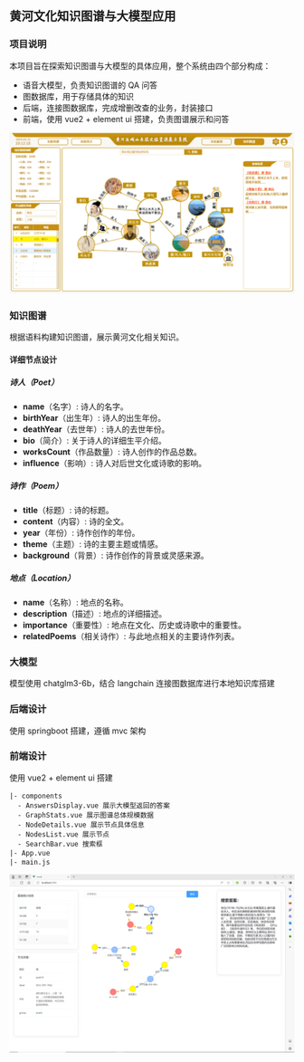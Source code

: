 ## 黄河文化知识图谱与大模型应用

### 项目说明

本项目旨在探索知识图谱与大模型的具体应用，整个系统由四个部分构成：

- 语音大模型，负责知识图谱的 QA 问答
- 图数据库，用于存储具体的知识
- 后端，连接图数据库，完成增删改查的业务，封装接口
- 前端，使用 vue2 + element ui 搭建，负责图谱展示和问答

![1](https://github.com/YellowRiverHeritage/YellowRiverHeritage.github.io/blob/main/assets/ConceptMap.png)

### 知识图谱

根据语料构建知识图谱，展示黄河文化相关知识。

#### 详细节点设计

##### 诗人（Poet）

- **name**（名字）: 诗人的名字。
- **birthYear**（出生年）: 诗人的出生年份。
- **deathYear**（去世年）: 诗人的去世年份。
- **bio**（简介）: 关于诗人的详细生平介绍。
- **worksCount**（作品数量）: 诗人创作的作品总数。
- **influence**（影响）: 诗人对后世文化或诗歌的影响。

##### 诗作（Poem）

- **title**（标题）: 诗的标题。
- **content**（内容）: 诗的全文。
- **year**（年份）: 诗作创作的年份。
- **theme**（主题）: 诗的主要主题或情感。
- **background**（背景）: 诗作创作的背景或灵感来源。

##### 地点（Location）

- **name**（名称）: 地点的名称。
- **description**（描述）: 地点的详细描述。
- **importance**（重要性）: 地点在文化、历史或诗歌中的重要性。
- **relatedPoems**（相关诗作）: 与此地点相关的主要诗作列表。

### 大模型

模型使用 chatglm3-6b，结合 langchain 连接图数据库进行本地知识库搭建

### 后端设计

使用 springboot 搭建，遵循 mvc 架构

### 前端设计

使用 vue2 + element ui 搭建

```
|- components
  - AnswersDisplay.vue 展示大模型返回的答案
  - GraphStats.vue 展示图谱总体规模数据
  - NodeDetails.vue 展示节点具体信息
  - NodesList.vue 展示节点
  - SearchBar.vue 搜索框
|- App.vue
|- main.js
```
![2](https://github.com/YellowRiverHeritage/YellowRiverHeritage.github.io/blob/main/assets/Demo.png)
